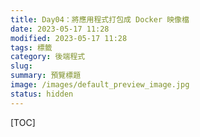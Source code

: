 ```yaml
---
title: Day04：將應用程式打包成 Docker 映像檔
date: 2023-05-17 11:28
modified: 2023-05-17 11:28
tags: 標籤
category: 後端程式
slug:
summary: 預覽標題
image: /images/default_preview_image.jpg
status: hidden
---
```


[TOC]